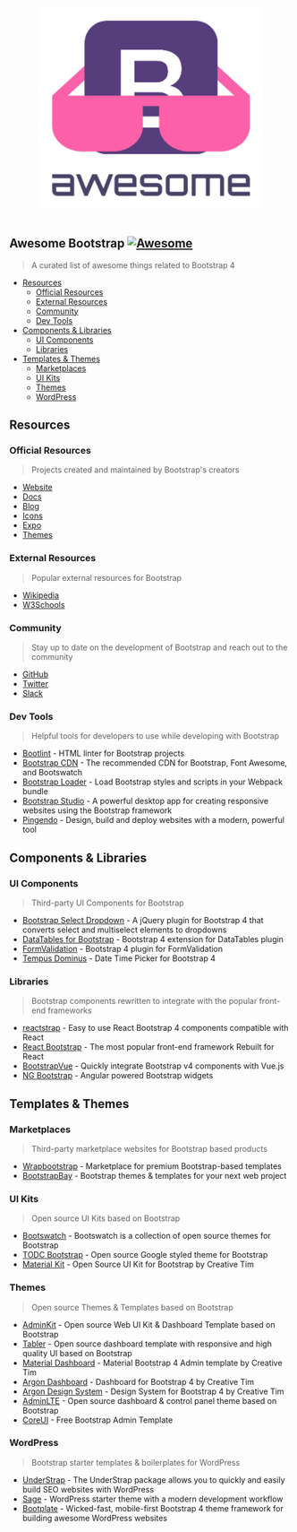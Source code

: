 <p align="center">
  <br>
  <img width="400" src="./assets/logo.png" alt="Awesome Bootstrap Logo">
  <br>
  <br>
</p>

## Awesome Bootstrap [![Awesome](https://cdn.rawgit.com/sindresorhus/awesome/d7305f38d29fed78fa85652e3a63e154dd8e8829/media/badge.svg)](https://github.com/sindresorhus/awesome)

> A curated list of awesome things related to Bootstrap 4

- [Resources](#resources)
  - [Official Resources](#official-resources)
  - [External Resources](#external-resources)
  - [Community](#community)
  - [Dev Tools](#dev-tools)
- [Components & Libraries](#components--libraries)
  - [UI Components](#ui-components)
  - [Libraries](#libraries)
- [Templates & Themes](#templates--themes)
  - [Marketplaces](#marketplaces)
  - [UI Kits](#ui-kits)
  - [Themes](#themes)
  - [WordPress](#wordpress)

## Resources

### Official Resources

> Projects created and maintained by Bootstrap's creators

- [Website](https://getbootstrap.com/)
- [Docs](https://getbootstrap.com/docs/)
- [Blog](https://blog.getbootstrap.com/)
- [Icons](https://icons.getbootstrap.com/)
- [Expo](https://expo.getbootstrap.com/)
- [Themes](https://themes.getbootstrap.com/)

### External Resources

> Popular external resources for Bootstrap

- [Wikipedia](https://en.wikipedia.org/wiki/Bootstrap_(front-end_framework))
- [W3Schools](https://www.w3schools.com/bootstrap4/default.asp)

### Community

> Stay up to date on the development of Bootstrap and reach out to the community

- [GitHub](https://github.com/twbs/bootstrap)
- [Twitter](https://twitter.com/getbootstrap)
- [Slack](https://bootstrap-slack.herokuapp.com/)

### Dev Tools

> Helpful tools for developers to use while developing with Bootstrap

- [Bootlint](https://github.com/twbs/bootlint) - HTML linter for Bootstrap projects
- [Bootstrap CDN](https://www.bootstrapcdn.com/) - The recommended CDN for Bootstrap, Font Awesome, and Bootswatch
- [Bootstrap Loader](https://github.com/shakacode/bootstrap-loader) - Load Bootstrap styles and scripts in your Webpack bundle
- [Bootstrap Studio](https://bootstrapstudio.io/) - A powerful desktop app for creating responsive websites using the Bootstrap framework
- [Pingendo](https://pingendo.com/) - Design, build and deploy websites with a modern, powerful tool

## Components & Libraries

### UI Components

> Third-party UI Components for Bootstrap

- [Bootstrap Select Dropdown](https://thompsonsj.com/bootstrap-select-dropdown/) - A jQuery plugin for Bootstrap 4 that converts select and multiselect elements to dropdowns
- [DataTables for Bootstrap](https://datatables.net/examples/styling/bootstrap4.html) - Bootstrap 4 extension for DataTables plugin
- [FormValidation](https://formvalidation.io/guide/plugins/bootstrap) - Bootstrap 4 plugin for FormValidation
- [Tempus Dominus](https://tempusdominus.github.io/bootstrap-4/) - Date Time Picker for Bootstrap 4

### Libraries

> Bootstrap components rewritten to integrate with the popular front-end frameworks

- [reactstrap](https://reactstrap.github.io/) - Easy to use React Bootstrap 4 components compatible with React
- [React Bootstrap](https://react-bootstrap.github.io/) - The most popular front-end framework Rebuilt for React
- [BootstrapVue](https://bootstrap-vue.org/) - Quickly integrate Bootstrap v4 components with Vue.js
- [NG Bootstrap](https://ng-bootstrap.github.io/) - Angular powered Bootstrap widgets

## Templates & Themes

### Marketplaces

> Third-party marketplace websites for Bootstrap based products

- [Wrapbootstrap](https://wrapbootstrap.com/) - Marketplace for premium Bootstrap-based templates
- [BootstrapBay](https://bootstrapbay.com/) - Bootstrap themes & templates for your next web project

### UI Kits

> Open source UI Kits based on Bootstrap

- [Bootswatch](https://bootswatch.com/) - Bootswatch is a collection of open source themes for Bootstrap
- [TODC Bootstrap](https://todc.github.io/todc-bootstrap/) - Open source Google styled theme for Bootstrap
- [Material Kit](https://github.com/creativetimofficial/material-kit) - Open Source UI Kit for Bootstrap by Creative Tim

### Themes

> Open source Themes & Templates based on Bootstrap

- [AdminKit](https://adminkit.io/) - Open source Web UI Kit & Dashboard Template based on Bootstrap
- [Tabler](https://tabler.io/) - Open source dashboard template with responsive and high quality UI based on Bootstrap
- [Material Dashboard](https://www.creative-tim.com/product/material-dashboard) - Material Bootstrap 4 Admin template by Creative Tim
- [Argon Dashboard](https://www.creative-tim.com/product/argon-dashboard) - Dashboard for Bootstrap 4 by Creative Tim
- [Argon Design System](https://github.com/creativetimofficial/argon-design-system) - Design System for Bootstrap 4 by Creative Tim
- [AdminLTE](https://adminlte.io/) - Open source dashboard & control panel theme based on Bootstrap
- [CoreUI](https://coreui.io/) - Free Bootstrap Admin Template

### WordPress

> Bootstrap starter templates & boilerplates for WordPress

- [UnderStrap](https://understrap.com/) - The UnderStrap package allows you to quickly and easily build SEO websites with WordPress
- [Sage](https://roots.io/sage/) - WordPress starter theme with a modern development workflow
- [Bootplate](http://bootplate.jdmdigital.co/) - Wicked-fast, mobile-first Bootstrap 4 theme framework for building awesome WordPress websites